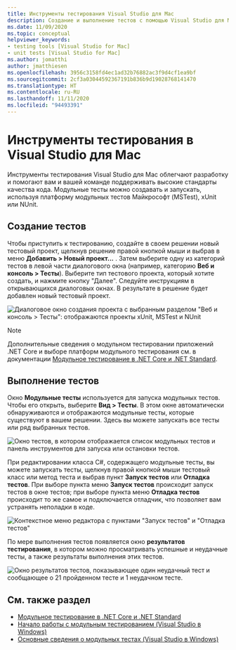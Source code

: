 ```yaml
---
title: Инструменты тестирования Visual Studio для Mac
description: Создание и выполнение тестов с помощью Visual Studio для Mac.
ms.date: 11/09/2020
ms.topic: conceptual
helpviewer_keywords:
- testing tools [Visual Studio for Mac]
- unit tests [Visual Studio for Mac]
ms.author: jomatthi
author: jmatthiesen
ms.openlocfilehash: 3956c3158fd4ec1ad32b76882ac3f9d4cf1ea9bf
ms.sourcegitcommit: 2cf3a03044592367191b836b9d19028768141470
ms.translationtype: HT
ms.contentlocale: ru-RU
ms.lasthandoff: 11/11/2020
ms.locfileid: "94493391"
---
```

# <a name="testing-tools-in-visual-studio-for-mac"></a>Инструменты тестирования в Visual Studio для Mac

Инструменты тестирования Visual Studio для Mac облегчают разработку и помогают вам и вашей команде поддерживать высокие стандарты качества кода. Модульные тесты можно создавать и запускать, используя платформу модульных тестов Майкрософт (MSTest), xUnit или NUnit.

## <a name="creating-tests"></a>Создание тестов
Чтобы приступить к тестированию, создайте в своем решении новый тестовый проект, щелкнув решение правой кнопкой мыши и выбрав в меню **Добавить > Новый проект...** . Затем выберите одну из категорий тестов в левой части диалогового окна (например, категорию **Веб и консоль > Тесты**). Выберите тип тестового проекта, который хотите создать, и нажмите кнопку "Далее". Следуйте инструкциям в открывающихся диалоговых окнах. В результате в решение будет добавлен новый тестовый проект.

![Диалоговое окно создания проекта с выбранным разделом "Веб и консоль > Тесты": отображаются проекты xUnit, MSTest и NUnit](media/create-new-test-project.PNG)

> [!NOTE]
> Дополнительные сведения о модульном тестировании приложений .NET Core и выборе платформ модульного тестирования см. в документации [Модульное тестирование в .NET Core и .NET Standard](/dotnet/core/testing/?pivots=xunit).

## <a name="running-tests"></a>Выполнение тестов
Окно **Модульные тесты** используется для запуска модульных тестов. Чтобы его открыть, выберите **Вид > Тесты**. В этом окне автоматически обнаруживаются и отображаются модульные тесты, которые существуют в вашем решении. Здесь вы можете запускать все тесты или ряд выбранных тестов.

![Окно тестов, в котором отображается список модульных тестов и панель инструментов для запуска или остановки тестов.](media/test-window.PNG)

При редактировании класса C#, содержащего модульные тесты, вы можете запускать тесты, щелкнув правой кнопкой мыши тестовый класс или метод теста и выбрав пункт **Запуск тестов** или **Отладка тестов**. При выборе пункта меню **Запуск тестов** происходит запуск тестов в окне тестов; при выборе пункта меню **Отладка тестов** происходит то же самое и подключается отладчик, что позволяет вам устранять неполадки в коде.

![Контекстное меню редактора с пунктами "Запуск тестов" и "Отладка тестов"](media/run-tests-context-menu.PNG)

По мере выполнения тестов появляется окно **результатов тестирования**, в котором можно просматривать успешные и неудачные тесты, а также результаты выполнения этих тестов.

![Окно результатов тестов, показывающее один неудачный тест и сообщающее о 21 пройденном тесте и 1 неудачном тесте.](media/test-results-window.PNG)

## <a name="see-also"></a>См. также раздел

- [Модульное тестирование в .NET Core и .NET Standard](/dotnet/core/testing)
- [Начало работы с модульным тестированием (Visual Studio в Windows)](/visualstudio/test/getting-started-with-unit-testing)
- [Основные сведения о модульных тестах (Visual Studio в Windows)](/visualstudio/test/unit-test-basics)